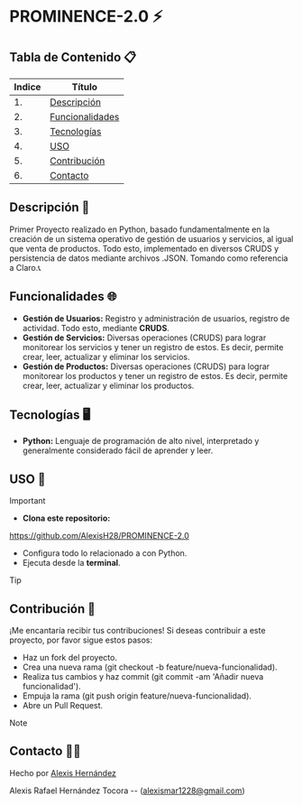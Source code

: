 # PROMINENCE-2.0 ⚡️

## Tabla de Contenido 📋
| Indice | Título  |
|--|--|
| 1. | [Descripción](#Descripción) |
| 2. | [Funcionalidades](#Funcionalidades) |
| 3. | [Tecnologías](#Tecnologías) |
| 4. | [USO](#USO) |
| 5. | [Contribución](#Contribución) |
| 6. | [Contacto](#Contacto) |

## Descripción 🚀

Primer Proyecto realizado en Python, basado fundamentalmente en la creación de un sistema operativo de gestión de usuarios y servicios, al igual que venta de productos. Todo esto, implementado en diversos CRUDS y persistencia de datos mediante archivos .JSON. Tomando como referencia a Claro.📞

## Funcionalidades 🌐

- **Gestión de Usuarios:** Registro y administración de usuarios, registro de actividad. Todo esto, mediante **CRUDS**.
- **Gestión de Servicios:** Diversas operaciones (CRUDS) para lograr monitorear los servicios y tener un registro de estos. Es decir, permite crear, leer, actualizar y eliminar los servicios.
- **Gestión de Productos:** Diversas operaciones (CRUDS) para lograr monitorear los productos y tener un registro de estos. Es decir, permite crear, leer, actualizar y eliminar los productos.

## Tecnologías 🖥️

- **Python:** Lenguaje de programación de alto nivel, interpretado y generalmente considerado fácil de aprender y leer. 


## USO 🔧
> [!IMPORTANT]
- **Clona este repositorio:**
  
https://github.com/AlexisH28/PROMINENCE-2.0
- Configura todo lo relacionado a con Python.
- Ejecuta desde la **terminal**.

> [!TIP]
> ## Contribución 👥

¡Me encantaría recibir tus contribuciones! Si deseas contribuir a este proyecto, por favor sigue estos pasos:

- Haz un fork del proyecto.
- Crea una nueva rama (git checkout -b feature/nueva-funcionalidad).
- Realiza tus cambios y haz commit (git commit -am 'Añadir nueva funcionalidad').
- Empuja la rama (git push origin feature/nueva-funcionalidad).
- Abre un Pull Request.

> [!NOTE]
> ## Contacto 🧑‍💻

Hecho por [Alexis Hernández](https://github.com/AlexisH28)

Alexis Rafael Hernández Tocora -- (alexismar1228@gmail.com)
